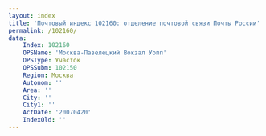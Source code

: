 ```yaml
---
layout: index
title: 'Почтовый индекс 102160: отделение почтовой связи Почты России'
permalink: /102160/
data:
    Index: 102160
    OPSName: 'Москва-Павелецкий Вокзал Уопп'
    OPSType: Участок
    OPSSubm: 102150
    Region: Москва
    Autonom: ''
    Area: ''
    City: ''
    City1: ''
    ActDate: '20070420'
    IndexOld: ''
---
```

